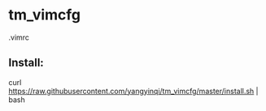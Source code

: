 # tm_vimcfg
.vimrc
## Install:
curl https://raw.githubusercontent.com/yangyinqi/tm_vimcfg/master/install.sh | bash
